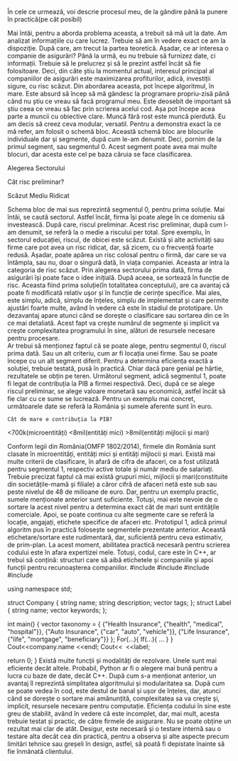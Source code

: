În cele ce urmează, voi descrie procesul meu, de la gândire până la punere în practică(pe cât posibil)

Mai întâi, pentru a aborda problema aceasta, a trebuit să mă uit la date. Am analizat informațiile cu care lucrez. Trebuie să am în vedere exact ce am la dispoziție. După care, am trecut la partea teoretică. 
	Așadar, ce ar interesa o companie de asigurări? Până la urmă, eu nu trebuie să furnizez date, ci informații. Trebuie să le prelucrez și să le prezint astfel încât să fie folositoare. Deci, din câte știu la momentul actual, interesul principal al companiilor de asigurări este maximizarea profiturilor, adică, investiții sigure, cu risc scăzut. Din abordarea aceasta, pot începe algoritmul, în mare. Este absurd să încep să mă gândesc la programare propriu-zisă până când nu știu ce vreau să facă programul meu. Este deosebit de important să știu ceea ce vreau să fac prin scrierea acelui cod. Așa pot începe acea parte a muncii cu obiective clare. Muncă fără rost este muncă pierdută.
	Eu am decis să creez ceva modular, versatil. Pentru a demonstra exact la ce mă refer, am folosit o schemă bloc. Această schemă bloc are blocurile individuale dar și segmente, după cum le-am denumit. Deci, pornim de la primul segment, sau segmentul 0. Acest segment poate avea mai multe blocuri, dar acesta este cel pe baza căruia se face clasificarea.


Alegerea Sectorului

Cât risc preliminar?

Scăzut     Mediu     Ridicat
	





Schema bloc de mai sus reprezintă segmentul 0, pentru prima soluție. Mai întâi, se caută sectorul. Astfel încât, firma își poate alege în ce domeniu să investească. După care, riscul preliminar. Acest risc preliminar, după cum l-am denumit, se referă la o medie a riscului per total. Spre exemplu, în sectorul educației, riscul, de obicei este scăzut. Există și alte activități sau firme care pot avea un risc ridicat, dar, să zicem, cu o frecvență foarte redusă. Așadar, poate apărea un risc colosal pentru o firmă, dar care se va întâmpla, sau nu, doar o singură dată, în viața companiei. Aceasta ar intra la categoria de risc scăzut. Prin alegerea sectorului prima dată, firma de asigurări își poate face o idee inițială. După aceea, se sortează în funcție de risc. Aceasta fiind prima soluție(în totalitatea conceptului), are ca avantaj că poate fi modificată relativ ușor și în funcție de cerințe specifice. Mai ales, este simplu, adică, simplu de înțeles, simplu de implementat și care permite ajustări foarte multe, având în vedere că este în stadiul de prototipare. Un dezavantaj apare atunci când se dorește o clasificare sau sortarea din ce în ce mai detaliată. Acest fapt va crește numărul de segmente și implicit va crește complexitatea programului în sine, alături de resursele necesare pentru procesare.  
	Ar trebui să menționez faptul că se poate alege, pentru segmentul 0, riscul prima dată. Sau un alt criteriu, cum ar fi locația unei firme. Sau se poate începe cu un alt segment diferit. Pentru a determina eficiența exactă a soluției, trebuie testată, pusă în practică. Chiar dacă pare genial pe hârtie, rezultatele se obțin pe teren.
	Următorul segment, adică segmentul 1, poate fi legat de contribuția la PIB a firmei respectivă. Deci, după ce se alege riscul preliminar, se alege valoare monetară sau economică, astfel încât să fie clar cu ce sume se lucrează. Pentru un exemplu mai concret, următoarele date se referă la România și sumele aferente sunt în euro.
	


	Cât de mare e contribuția la PIB?

 <700k(microentități)  <8mil(entități mici)  >8mil(entități mijlocii și mari)


	




Conform legii din România(OMFP 1802/2014), firmele din România sunt clasate în microentități, entități mici și entități mijlocii și mari. Există mai multe criterii de clasificare, în afară de cifra de afaceri, ce a fost utilizată pentru segmentul 1, respectiv active totale și număr mediu de salariați. Trebuie precizat faptul că mai există grupuri mici, mijlocii și mari(constituite din societățile-mamă și filiale) a căror cifră de afaceri netă este sub sau peste nivelul de 48 de milioane de euro. Dar, pentru un exemplu practic, sumele menționate anterior sunt suficiente. Totuși, mai este nevoie de o sortare la acest nivel pentru a determina exact cât de mari sunt entitățile comerciale. Apoi, se poate continua cu alte segmente care se referă la locație, angajați, etichete specifice de afaceri etc.
	Prototipul 1, adică primul algoritm pus în practică folosește segmentele prezentate anterior. Această etichetare/sortare este rudimentară, dar, suficientă pentru ceva estimativ, de prim-plan. La acest moment, abilitatea practică necesară pentru scrierea codului este în afara expertizei mele. Totuși, codul, care este în C++, ar trebui să conțină: structuri care să aibă etichetele și companiile și apoi funcții pentru recunoașterea companiilor.
#include <iostream>
#include <string>
#include <vector>
#include <algorithm>

using namespace std;

struct Company {
    string name;
    string description;
    vector<string> tags;
};
struct Label {
    string name;
    vector<string> keywords;
};

int main() {
vector<Label> taxonomy = {
        {"Health Insurance", {"health", "medical", "hospital"}},
        {"Auto Insurance", {"car", "auto", "vehicle"}},
        {"Life Insurance", {"life", "mortgage", "beneficiary"}}
    };
For(...){
If(...){
...
}
}
Cout<<company.name <<endl;
Cout<<`` ``<<label;

return 0;
}
Există multe funcții și modalități de rezolvare. Unele sunt mai eficiente decât altele. Probabil, Python ar fi o alegere mai bună pentru a lucra  cu baze de date, decât C++.
După cum s-a menționat anterior, un avantaj îl reprezintă simplitatea algoritmului și modularitatea sa. După cum se poate vedea în cod, este destul de banal și ușor de înțeles, dar, atunci când se dorește o sortare mai amănunțită, complexitatea sa va crește și, implicit, resursele necesare pentru computație. Eficiența codului în sine este greu de stabilit, având în vedere că este incomplet, dar, mai mult, acesta trebuie testat și practic, de către firmele de asigurare. Nu se poate obține un rezultat mai clar de atât. Desigur, este necesară și o testare internă sau o testare alta decât cea din practică, pentru a observa și alte aspecte precum limitări tehnice sau greșeli în design, astfel, să poată fi depistate înainte să fie înmânată clientului. 
